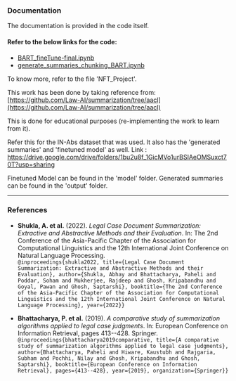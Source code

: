### Documentation

The documentation is provided in the code itself.

#### Refer to the below links for the code:

- [BART_fineTune-final.ipynb](https://colab.research.google.com/drive/17H_1VZZxeQQiWzCq7ycf-Tpm9SGsm2MF?usp=sharing)
- [generate_summaries_chunking_BART.ipynb](https://colab.research.google.com/drive/1fxVaC7jWZJp3VDxcFABNLT4-xzHhtpEJ?usp=sharing)

To know more, refer to the file 'NFT_Project'.

This work has been done by taking reference from:  
[https://github.com/Law-AI/summarization/tree/aacl](https://github.com/Law-AI/summarization/tree/aacl)

This is done for educational purposes (re-implementing the work to learn from it).

Refer this for the IN-Abs dataset that was used. It also has the 'generated summaries' and 'finetuned model' as well.
Link : https://drive.google.com/drive/folders/1bu2u8f_1GicMVo1urBSIAeOMSuxct70T?usp=sharing

Finetuned Model can be found in the 'model' folder.
Generated summaries can be found in the 'output' folder.

---

### References

- **Shukla, A. et al.** (2022). _Legal Case Document Summarization: Extractive and Abstractive Methods and their Evaluation_. In: The 2nd Conference of the Asia-Pacific Chapter of the Association for Computational Linguistics and the 12th International Joint Conference on Natural Language Processing.  
  `@inproceedings{shukla2022, title={Legal Case Document Summarization: Extractive and Abstractive Methods and their Evaluation}, author={Shukla, Abhay and Bhattacharya, Paheli and Poddar, Soham and Mukherjee, Rajdeep and Ghosh, Kripabandhu and Goyal, Pawan and Ghosh, Saptarshi}, booktitle={The 2nd Conference of the Asia-Pacific Chapter of the Association for Computational Linguistics and the 12th International Joint Conference on Natural Language Processing}, year={2022}}`

- **Bhattacharya, P. et al.** (2019). _A comparative study of summarization algorithms applied to legal case judgments_. In: European Conference on Information Retrieval, pages 413--428. Springer.  
  `@inproceedings{bhattacharya2019comparative, title={A comparative study of summarization algorithms applied to legal case judgments}, author={Bhattacharya, Paheli and Hiware, Kaustubh and Rajgaria, Subham and Pochhi, Nilay and Ghosh, Kripabandhu and Ghosh, Saptarshi}, booktitle={European Conference on Information Retrieval}, pages={413--428}, year={2019}, organization={Springer}}`

